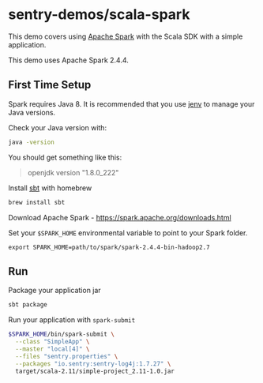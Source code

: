# sentry-demos/scala-spark

This demo covers using [Apache Spark](https://spark.apache.org/) with the Scala SDK with a simple application.

This demo uses Apache Spark 2.4.4.

## First Time Setup

Spark requires Java 8. It is recommended that you use [jenv](https://www.jenv.be/) to manage your Java versions.

Check your Java version with:

```bash
java -version
```

You should get something like this:

> openjdk version "1.8.0_222"

Install [sbt](https://www.scala-sbt.org/index.html) with homebrew

```bash
brew install sbt
```

Download Apache Spark - https://spark.apache.org/downloads.html

Set your `$SPARK_HOME` environmental variable to point to your Spark folder.

```
export SPARK_HOME=path/to/spark/spark-2.4.4-bin-hadoop2.7
```

## Run

Package your application jar

```bash
sbt package
```

Run your application with `spark-submit`

```bash
$SPARK_HOME/bin/spark-submit \
  --class "SimpleApp" \
  --master "local[4]" \
  --files "sentry.properties" \
  --packages "io.sentry:sentry-log4j:1.7.27" \
  target/scala-2.11/simple-project_2.11-1.0.jar
```
